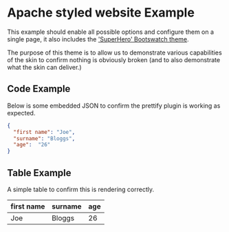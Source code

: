 # Apache styled website Example

This example should enable all possible options and configure them on a single page, it also includes the ['SuperHero' Bootswatch theme](https://bootswatch.com/superhero/).

The purpose of this theme is to allow us to demonstrate various capabilities of the skin to confirm nothing is obviously broken (and to also demonstrate what the skin can deliver.)

## Code Example
Below is some embedded JSON to confirm the prettify plugin is working as expected.

```json
{  
  "first name": "Joe",
  "surname": "Bloggs",
  "age":  "26"
}
```
## Table Example
A simple table to confirm this is rendering correctly.

| first name | surname | age |
|------------| ------- | --- |
| Joe        | Bloggs  | 26  |